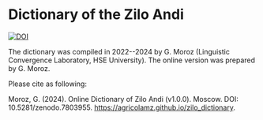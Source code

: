 # Dictionary of the Zilo Andi

[![DOI](https://zenodo.org/badge/622172595.svg)](https://zenodo.org/badge/latestdoi/622172595)

The dictionary was compiled in 2022--2024 by G. Moroz (Linguistic Convergence Laboratory, HSE University). The online version was prepared by G. Moroz.

Please cite as following:

Moroz, G. (2024). Online Dictionary of Zilo Andi (v1.0.0). Moscow. DOI: 10.5281/zenodo.7803955. https://agricolamz.github.io/zilo_dictionary.

